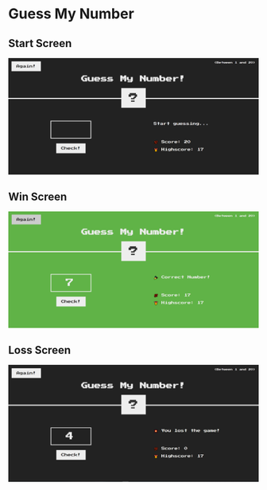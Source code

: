 # Guess My Number

## Start Screen
![image](https://github.com/iamdrzazgowski/guess-number-game/blob/main/design/start.PNG)

## Win Screen
![image](https://github.com/iamdrzazgowski/guess-number-game/blob/main/design/win.PNG)

## Loss Screen
![image](https://github.com/iamdrzazgowski/guess-number-game/blob/main/design/loss.PNG)
